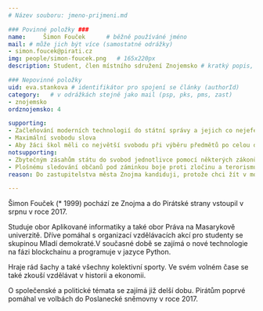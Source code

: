 ```yaml
---
# Název souboru: jmeno-prijmeni.md

### Povinné položky ###
name:     Šimon Fouček  	# běžně používáné jméno
mail: # může jich být více (samostatné odrážky)
- simon.foucek@pirati.cz
img: people/simon-foucek.png   # 165x220px
description: Student, člen místního sdružení Znojemsko # kratký popis, max 160 znaků

### Nepovinné položky
uid: eva.stankova # identifikátor pro spojení se články (authorId)
category: 	# v odrážkách stejně jako mail (psp, pks, pms, zast)
- znojemsko
ordznojemsko: 4

supporting:
- Začleňování moderních technologií do státní správy a jejich co nejefektivnější  využívání
- Maximální svobodu slova
- Aby žáci škol měli co největší svobodu při výběru předmětů po celou dobu studia
notsupporting:
- Zbytečným zásahům státu do svobod jednotlivce pomocí některých zákonů a vyhlášek
- Plošnému sledování občanů pod záminkou boje proti zločinu a terorismu byrokracii
reason: Do zastupitelstva města Znojma kandiduji, protože chci žít v moderním městě, kde se všechny  projekty ze skupiny smart city a jim podobné, nebudou realizovat jen naoko. Budou se naopak dělat s co největší pečlivostí a výsledkem, který občanům ušetří čas a ulehčí život.

---
```


Šimon Fouček (\* 1999) pochází ze Znojma a do Pirátské strany vstoupil v
srpnu v roce 2017.

Studuje  obor Aplikované informatiky a také obor Práva na Masarykově univerzitě.
Dříve pomáhal s organizací vzdělávacích akcí pro studenty se skupinou
Mladí demokraté.V současné době se zajímá o nové technologie na fázi
blockchainu a programuje v jazyce Python.

Hraje rád šachy a také všechny kolektivní sporty. Ve svém volném čase
se také zkouší vzdělávat v historii a ekonomii.

O společenské a politické témata se zajímá již delší dobu. Pirátům
poprvé pomáhal ve volbách do Poslanecké sněmovny v roce 2017.

